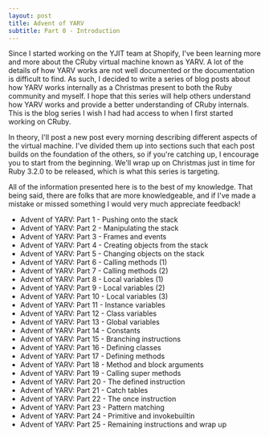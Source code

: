 ```yaml
---
layout: post
title: Advent of YARV
subtitle: Part 0 - Introduction
---
```


Since I started working on the YJIT team at Shopify, I've been learning more and more about the CRuby virtual machine known as YARV. A lot of the details of how YARV works are not well documented or the documentation is difficult to find. As such, I decided to write a series of blog posts about how YARV works internally as a Christmas present to both the Ruby community and myself. I hope that this series will help others understand how YARV works and provide a better understanding of CRuby internals. This is the blog series I wish I had had access to when I first started working on CRuby.

In theory, I'll post a new post every morning describing different aspects of the virtual machine. I've divided them up into sections such that each post builds on the foundation of the others, so if you're catching up, I encourage you to start from the beginning. We'll wrap up on Christmas just in time for Ruby 3.2.0 to be released, which is what this series is targeting.

All of the information presented here is to the best of my knowledge. That being said, there are folks that are more knowledgeable, and if I've made a mistake or missed something I would very much appreciate feedback!

* Advent of YARV: Part 1 - Pushing onto the stack
* Advent of YARV: Part 2 - Manipulating the stack
* Advent of YARV: Part 3 - Frames and events
* Advent of YARV: Part 4 - Creating objects from the stack
* Advent of YARV: Part 5 - Changing objects on the stack
* Advent of YARV: Part 6 - Calling methods (1)
* Advent of YARV: Part 7 - Calling methods (2)
* Advent of YARV: Part 8 - Local variables (1)
* Advent of YARV: Part 9 - Local variables (2)
* Advent of YARV: Part 10 - Local variables (3)
* Advent of YARV: Part 11 - Instance variables
* Advent of YARV: Part 12 - Class variables
* Advent of YARV: Part 13 - Global variables
* Advent of YARV: Part 14 - Constants
* Advent of YARV: Part 15 - Branching instructions
* Advent of YARV: Part 16 - Defining classes
* Advent of YARV: Part 17 - Defining methods
* Advent of YARV: Part 18 - Method and block arguments
* Advent of YARV: Part 19 - Calling super methods
* Advent of YARV: Part 20 - The defined instruction
* Advent of YARV: Part 21 - Catch tables
* Advent of YARV: Part 22 - The once instruction
* Advent of YARV: Part 23 - Pattern matching
* Advent of YARV: Part 24 - Primitive and invokebuiltin
* Advent of YARV: Part 25 - Remaining instructions and wrap up
